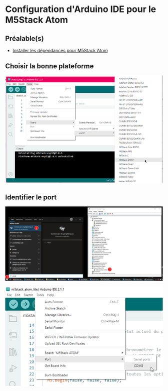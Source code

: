 # Configuration d'Arduino IDE pour le M5Stack Atom

## Préalable(s)

- [Installer les dépendances pour M5Stack Atom](m5stack/atom/installation/README.md)

## Choisir la bonne plateforme

![Configurer pour la bonne plateforme](./configurer_plateforme.png)

## Identifier le port

![Identifier le bon port (le numéro de COM risque d'être différent)](./trouver_port.svg)

![Configurer pour le bon port (le numéro de COM risque d'être différent)](./configurer_port.png)

